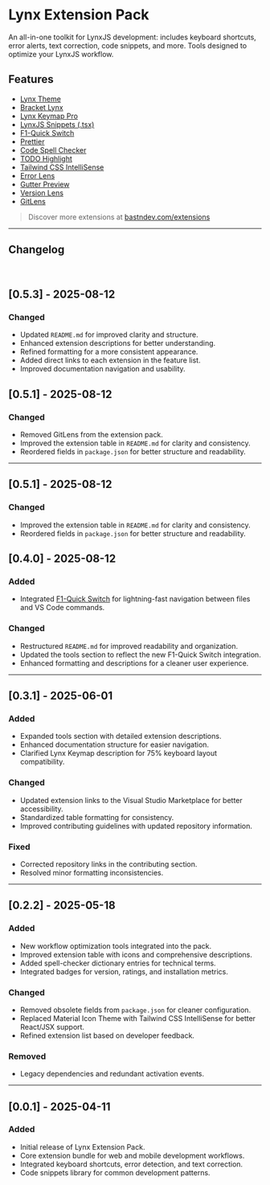 # Lynx Extension Pack

An all-in-one toolkit for LynxJS development: includes keyboard shortcuts, error alerts, text correction, code snippets, and more. Tools designed to optimize your LynxJS workflow.

## Features

- [Lynx Theme](https://marketplace.visualstudio.com/items?itemName=bastndev.lynx-theme)
- [Bracket Lynx](https://marketplace.visualstudio.com/items?itemName=bastndev.bracket-lynx)
- [Lynx Keymap Pro](https://marketplace.visualstudio.com/items?itemName=bastndev.lynx-keymap)
- [LynxJS Snippets (.tsx)](https://marketplace.visualstudio.com/items?itemName=bastndev.lynx-js-snippets)
- [F1-Quick Switch](https://marketplace.visualstudio.com/items?itemName=bastndev.f1)
- [Prettier](https://marketplace.visualstudio.com/items?itemName=esbenp.prettier-vscode)
- [Code Spell Checker](https://marketplace.visualstudio.com/items?itemName=streetsidesoftware.code-spell-checker)
- [TODO Highlight](https://marketplace.visualstudio.com/items?itemName=wayou.vscode-todo-highlight)
- [Tailwind CSS IntelliSense](https://marketplace.visualstudio.com/items?itemName=bradlc.vscode-tailwindcss)
- [Error Lens](https://marketplace.visualstudio.com/items?itemName=usernamehw.errorlens)
- [Gutter Preview](https://marketplace.visualstudio.com/items?itemName=kisstkondoros.vscode-gutter-preview)
- [Version Lens](https://marketplace.visualstudio.com/items?itemName=pflannery.vscode-versionlens)
- [GitLens](https://marketplace.visualstudio.com/items?itemName=eamodio.gitlens)

> Discover more extensions at [bastndev.com/extensions](https://bastndev.com/extensions)

---

## Changelog

</br>

## [0.5.3] - 2025-08-12

### Changed
- Updated `README.md` for improved clarity and structure.
- Enhanced extension descriptions for better understanding.
- Refined formatting for a more consistent appearance.
- Added direct links to each extension in the feature list.
- Improved documentation navigation and usability.


## [0.5.1] - 2025-08-12

### Changed
- Removed GitLens from the extension pack.
- Improved the extension table in `README.md` for clarity and consistency.
- Reordered fields in `package.json` for better structure and readability.

---
## [0.5.1] - 2025-08-12

### Changed
- Improved the extension table in `README.md` for clarity and consistency.
- Reordered fields in `package.json` for better structure and readability.

## [0.4.0] - 2025-08-12

### Added
- Integrated [F1-Quick Switch](https://marketplace.visualstudio.com/items?itemName=bastndev.f1) for lightning-fast navigation between files and VS Code commands.

### Changed
- Restructured `README.md` for improved readability and organization.
- Updated the tools section to reflect the new F1-Quick Switch integration.
- Enhanced formatting and descriptions for a cleaner user experience.

---

## [0.3.1] - 2025-06-01

### Added
- Expanded tools section with detailed extension descriptions.
- Enhanced documentation structure for easier navigation.
- Clarified Lynx Keymap description for 75% keyboard layout compatibility.

### Changed
- Updated extension links to the Visual Studio Marketplace for better accessibility.
- Standardized table formatting for consistency.
- Improved contributing guidelines with updated repository information.

### Fixed
- Corrected repository links in the contributing section.
- Resolved minor formatting inconsistencies.

---

## [0.2.2] - 2025-05-18

### Added
- New workflow optimization tools integrated into the pack.
- Improved extension table with icons and comprehensive descriptions.
- Added spell-checker dictionary entries for technical terms.
- Integrated badges for version, ratings, and installation metrics.

### Changed
- Removed obsolete fields from `package.json` for cleaner configuration.
- Replaced Material Icon Theme with Tailwind CSS IntelliSense for better React/JSX support.
- Refined extension list based on developer feedback.

### Removed
- Legacy dependencies and redundant activation events.

---

## [0.0.1] - 2025-04-11

### Added
- Initial release of Lynx Extension Pack.
- Core extension bundle for web and mobile development workflows.
- Integrated keyboard shortcuts, error detection, and text correction.
- Code snippets library for common development patterns.
